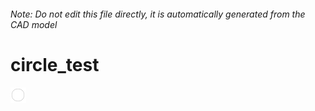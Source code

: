 ###### Note: Do not edit this file directly, it is automatically generated from the CAD model

# circle_test

![](/project.svg)



 

